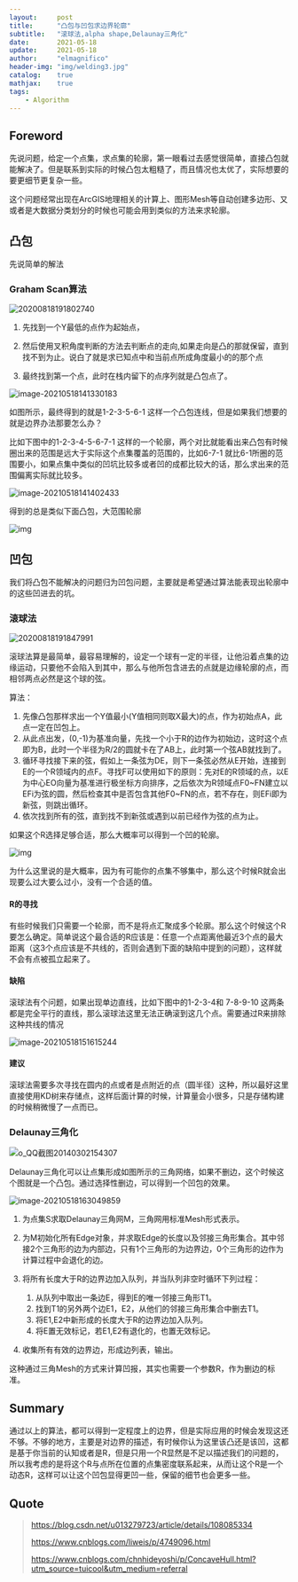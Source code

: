 ```yaml
---
layout:     post
title:      "凸包与凹包求边界轮廓"
subtitle:   "滚球法,alpha shape,Delaunay三角化"
date:       2021-05-18
update:     2021-05-18
author:     "elmagnifico"
header-img: "img/welding3.jpg"
catalog:    true
mathjax:    true
tags:
    - Algorithm
---
```


## Foreword

先说问题，给定一个点集，求点集的轮廓，第一眼看过去感觉很简单，直接凸包就能解决了。但是联系到实际的时候凸包太粗糙了，而且情况也太优了，实际想要的要更细节更复杂一些。

这个问题经常出现在ArcGIS地理相关的计算上、图形Mesh等自动创建多边形、又或者是大数据分类划分的时候也可能会用到类似的方法来求轮廓。



## 凸包

先说简单的解法

### Graham Scan算法

![20200818191802740](https://i.loli.net/2021/05/18/U5vVO8wYQqaeWRS.gif)

1. 先找到一个Y最低的点作为起始点，

2. 然后使用叉积角度判断的方法去判断点的走向,如果走向是凸的那就保留，直到找不到为止。说白了就是求已知点中和当前点所成角度最小的的那个点
3. 最终找到第一个点，此时在栈内留下的点序列就是凸包点了。

![image-20210518141330183](https://i.loli.net/2021/05/18/Okyb75a2N8Xdu1v.png)

如图所示，最终得到的就是1-2-3-5-6-1 这样一个凸包连线，但是如果我们想要的就是边界办法那要怎么办？

比如下图中的1-2-3-4-5-6-7-1 这样的一个轮廓，两个对比就能看出来凸包有时候圈出来的范围是远大于实际这个点集覆盖的范围的，比如6-7-1 就比6-1所圈的范围要小，如果点集中类似的凹坑比较多或者凹的成都比较大的话，那么求出来的范围偏离实际就比较多。

![image-20210518141402433](https://i.loli.net/2021/05/18/danUG3yF29kKPor.png)

得到的总是类似下面凸包，大范围轮廓

![img](https://i.loli.net/2021/05/18/9aIr5vk7hdTGgDu.png)



## 凹包

我们将凸包不能解决的问题归为凹包问题，主要就是希望通过算法能表现出轮廓中的这些凹进去的坑。



### 滚球法

![20200818191847991](https://i.loli.net/2021/05/18/shclmF5vYRq69CA.gif)

滚球法算是最简单，最容易理解的，设定一个球有一定的半径，让他沿着点集的边缘运动，只要他不会陷入到其中，那么与他所包含进去的点就是边缘轮廓的点，而相邻两点必然是这个球的弦。

算法：

1. 先像凸包那样求出一个Y值最小(Y值相同则取X最大)的点，作为初始点A，此点一定在凹包上。
2. 从此点出发，(0,-1)为基准向量，先找一个小于R的边作为初始边，这时这个点即为B，此时一个半径为R/2的圆就卡在了AB上，此时第一个弦AB就找到了。
3. 循环寻找接下来的弦，假如上一条弦为DE，则下一条弦必然从E开始，连接到E的一个R领域内的点F。寻找F可以使用如下的原则：先对E的R领域的点，以E为中心EO向量为基准进行极坐标方向排序，之后依次为R领域点F0~FN建立以EFi为弦的圆，然后检查其中是否包含其他F0~FN的点，若不存在，则EFi即为新弦，则跳出循环。
4. 依次找到所有的弦，直到找不到新弦或遇到以前已经作为弦的点为止。

如果这个R选择足够合适，那么大概率可以得到一个凹的轮廓。

![img](https://i.loli.net/2021/05/18/UVWDcgnQSkqxu9Z.png)

为什么这里说的是大概率，因为有可能你的点集不够集中，那么这个时候R就会出现要么过大要么过小，没有一个合适的值。



#### R的寻找

有些时候我们只需要一个轮廓，而不是将点汇聚成多个轮廓。那么这个时候这个R要怎么确定。简单说这个最合适的R应该是：任意一个点距离他最近3个点的最大距离（这3个点应该是不共线的，否则会遇到下面的缺陷中提到的问题），这样就不会有点被孤立起来了。



#### 缺陷

滚球法有个问题，如果出现单边直线，比如下图中的1-2-3-4和 7-8-9-10 这两条都是完全平行的直线，那么滚球法这里无法正确滚到这几个点。需要通过R来排除这种共线的情况

![image-20210518151615244](https://i.loli.net/2021/05/18/yWL1SNw7MivopJX.png)

#### 建议

滚球法需要多次寻找在圆内的点或者是点附近的点（圆半径）这种，所以最好这里直接使用KD树来存储点，这样后面计算的时候，计算量会小很多，只是存储构建的时候稍微慢了一点而已。



### Delaunay三角化

![o_QQ截图20140302154307](https://i.loli.net/2021/05/18/P7RlCrIi2XvKJOa.png)

Delaunay三角化可以让点集形成如图所示的三角网络，如果不删边，这个时候这个图就是一个凸包。通过选择性删边，可以得到一个凹包的效果。

![image-20210518163049859](https://i.loli.net/2021/05/18/uJ3Yj9ImTUFQtA8.png)



1. 为点集S求取Delaunay三角网M，三角网用标准Mesh形式表示。
2. 为M初始化所有Edge对象，并求取Edge的长度以及邻接三角形集合。其中邻接2个三角形的边为内部边，只有1个三角形的为边界边，0个三角形的边作为计算过程中会退化的边。
3. 将所有长度大于R的边界边加入队列，并当队列非空时循环下列过程：
   1. 从队列中取出一条边E，得到E的唯一邻接三角形T1。
   2. 找到T1的另外两个边E1，E2，从他们的邻接三角形集合中删去T1。
   3. 将E1,E2中新形成的长度大于R的边界边加入队列。
   4. 将E置无效标记，若E1,E2有退化的，也置无效标记。

4. 收集所有有效的边界边，形成边列表，输出。



这种通过三角Mesh的方式来计算凹报，其实也需要一个参数R，作为删边的标准。



## Summary

通过以上的算法，都可以得到一定程度上的边界，但是实际应用的时候会发现这还不够。不够的地方，主要是对边界的描述，有时候你认为这里该凸还是该凹，这都是基于你当前的认知或者是R，但是只用一个R显然是不足以描述我们的问题的，所以我考虑的是将这个R与点所在位置的点集密度联系起来，从而让这个R是一个动态R，这样可以让这个凹包显得更凹一些，保留的细节也会更多一些。



## Quote

> https://blog.csdn.net/u013279723/article/details/108085334
>
> https://www.cnblogs.com/liweis/p/4749096.html
>
> https://www.cnblogs.com/chnhideyoshi/p/ConcaveHull.html?utm_source=tuicool&utm_medium=referral

